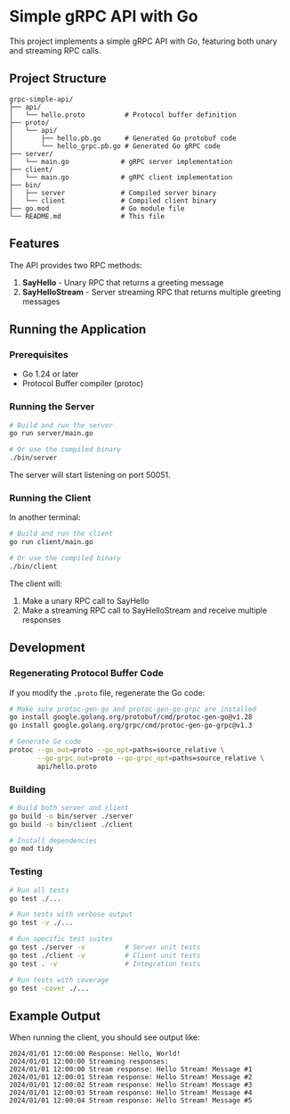 # Simple gRPC API with Go

This project implements a simple gRPC API with Go, featuring both unary and streaming RPC calls.

## Project Structure

```
grpc-simple-api/
├── api/
│   └── hello.proto          # Protocol buffer definition
├── proto/
│   └── api/
│       ├── hello.pb.go      # Generated Go protobuf code
│       └── hello_grpc.pb.go # Generated Go gRPC code
├── server/
│   └── main.go             # gRPC server implementation
├── client/
│   └── main.go             # gRPC client implementation
├── bin/
│   ├── server              # Compiled server binary
│   └── client              # Compiled client binary
├── go.mod                  # Go module file
└── README.md               # This file
```

## Features

The API provides two RPC methods:

1. **SayHello** - Unary RPC that returns a greeting message
2. **SayHelloStream** - Server streaming RPC that returns multiple greeting messages

## Running the Application

### Prerequisites

- Go 1.24 or later
- Protocol Buffer compiler (protoc)

### Running the Server

```bash
# Build and run the server
go run server/main.go

# Or use the compiled binary
./bin/server
```

The server will start listening on port 50051.

### Running the Client

In another terminal:

```bash
# Build and run the client
go run client/main.go

# Or use the compiled binary
./bin/client
```

The client will:
1. Make a unary RPC call to SayHello
2. Make a streaming RPC call to SayHelloStream and receive multiple responses

## Development

### Regenerating Protocol Buffer Code

If you modify the `.proto` file, regenerate the Go code:

```bash
# Make sure protoc-gen-go and protoc-gen-go-grpc are installed
go install google.golang.org/protobuf/cmd/protoc-gen-go@v1.28
go install google.golang.org/grpc/cmd/protoc-gen-go-grpc@v1.3

# Generate Go code
protoc --go_out=proto --go_opt=paths=source_relative \
       --go-grpc_out=proto --go-grpc_opt=paths=source_relative \
       api/hello.proto
```

### Building

```bash
# Build both server and client
go build -o bin/server ./server
go build -o bin/client ./client

# Install dependencies
go mod tidy
```

### Testing

```bash
# Run all tests
go test ./...

# Run tests with verbose output
go test -v ./...

# Run specific test suites
go test ./server -v          # Server unit tests
go test ./client -v          # Client unit tests  
go test . -v                 # Integration tests

# Run tests with coverage
go test -cover ./...
```

## Example Output

When running the client, you should see output like:

```
2024/01/01 12:00:00 Response: Hello, World!
2024/01/01 12:00:00 Streaming responses:
2024/01/01 12:00:00 Stream response: Hello Stream! Message #1
2024/01/01 12:00:01 Stream response: Hello Stream! Message #2
2024/01/01 12:00:02 Stream response: Hello Stream! Message #3
2024/01/01 12:00:03 Stream response: Hello Stream! Message #4
2024/01/01 12:00:04 Stream response: Hello Stream! Message #5
```